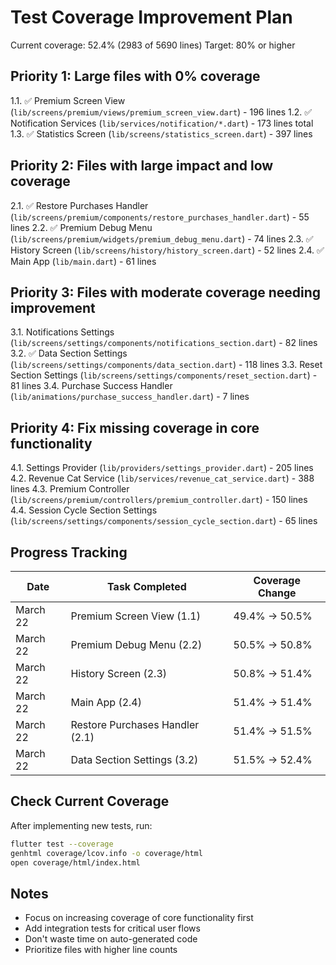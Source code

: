 # Test Coverage Improvement Plan

Current coverage: 52.4% (2983 of 5690 lines)
Target: 80% or higher

## Priority 1: Large files with 0% coverage
1.1. ✅ Premium Screen View (`lib/screens/premium/views/premium_screen_view.dart`) - 196 lines
1.2. ✅ Notification Services (`lib/services/notification/*.dart`) - 173 lines total
1.3. ✅ Statistics Screen (`lib/screens/statistics_screen.dart`) - 397 lines

## Priority 2: Files with large impact and low coverage
2.1. ✅ Restore Purchases Handler (`lib/screens/premium/components/restore_purchases_handler.dart`) - 55 lines
2.2. ✅ Premium Debug Menu (`lib/screens/premium/widgets/premium_debug_menu.dart`) - 74 lines
2.3. ✅ History Screen (`lib/screens/history/history_screen.dart`) - 52 lines
2.4. ✅ Main App (`lib/main.dart`) - 61 lines

## Priority 3: Files with moderate coverage needing improvement
3.1. Notifications Settings (`lib/screens/settings/components/notifications_section.dart`) - 82 lines
3.2. ✅ Data Section Settings (`lib/screens/settings/components/data_section.dart`) - 118 lines
3.3. Reset Section Settings (`lib/screens/settings/components/reset_section.dart`) - 81 lines
3.4. Purchase Success Handler (`lib/animations/purchase_success_handler.dart`) - 7 lines

## Priority 4: Fix missing coverage in core functionality
4.1. Settings Provider (`lib/providers/settings_provider.dart`) - 205 lines
4.2. Revenue Cat Service (`lib/services/revenue_cat_service.dart`) - 388 lines
4.3. Premium Controller (`lib/screens/premium/controllers/premium_controller.dart`) - 150 lines
4.4. Session Cycle Section Settings (`lib/screens/settings/components/session_cycle_section.dart`) - 65 lines

## Progress Tracking

| Date       | Task Completed                   | Coverage Change   |
|------------|----------------------------------|------------------|
| March 22   | Premium Screen View (1.1)        | 49.4% → 50.5%    |
| March 22   | Premium Debug Menu (2.2)         | 50.5% → 50.8%    |
| March 22   | History Screen (2.3)             | 50.8% → 51.4%    |
| March 22   | Main App (2.4)                   | 51.4% → 51.4%    |
| March 22   | Restore Purchases Handler (2.1)  | 51.4% → 51.5%    |
| March 22   | Data Section Settings (3.2)      | 51.5% → 52.4%    |

## Check Current Coverage
After implementing new tests, run:
```bash
flutter test --coverage
genhtml coverage/lcov.info -o coverage/html
open coverage/html/index.html
```

## Notes
- Focus on increasing coverage of core functionality first
- Add integration tests for critical user flows
- Don't waste time on auto-generated code
- Prioritize files with higher line counts 